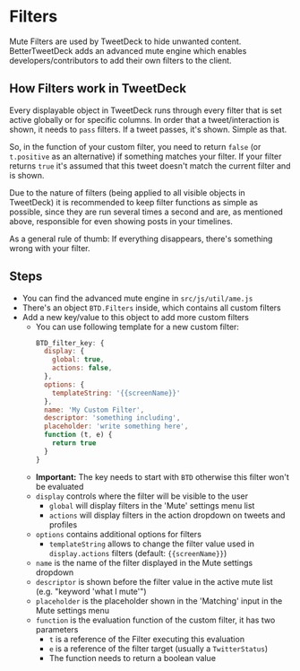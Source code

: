 # Filters

Mute Filters are used by TweetDeck to hide unwanted content. BetterTweetDeck adds an advanced mute engine which enables developers/contributors to
add their own filters to the client.

## How Filters work in TweetDeck

Every displayable object in TweetDeck runs through every filter that is set active globally or for specific columns. In order that a tweet/interaction
is shown, it needs to `pass` filters. If a tweet passes, it's shown. Simple as that.

So, in the function of your custom filter, you need to return `false` (or `t.positive` as an alternative) if something matches your filter. If your filter
returns `true` it's assumed that this tweet doesn't match the current filter and is shown.

Due to the nature of filters (being applied to all visible objects in TweetDeck) it is recommended to keep filter functions as simple as possible, since they
are run several times a second and are, as mentioned above, responsible for even showing posts in your timelines.

As a general rule of thumb: If everything disappears, there's something wrong with your filter.

## Steps

* You can find the advanced mute engine in `src/js/util/ame.js`
* There's an object `BTD.Filters` inside, which contains all custom filters
* Add a new key/value to this object to add more custom filters
  * You can use following template for a new custom filter:  
    ```js
    BTD_filter_key: {
      display: {
        global: true,
        actions: false,
      },
      options: {
        templateString: '{{screenName}}'
      },
      name: 'My Custom Filter',
      descriptor: 'something including',
      placeholder: 'write something here',
      function (t, e) {
        return true
      }
    }
    ```
  * **Important:** The key needs to start with `BTD` otherwise this filter won't be evaluated
  * `display` controls where the filter will be visible to the user
    * `global` will display filters in the 'Mute' settings menu list
    * `actions` will display filters in the action dropdown on tweets and profiles
  * `options` contains additional options for filters
    * `templateString` allows to change the filter value used in `display.actions` filters (default: `{{screenName}}`)
  * `name` is the name of the filter displayed in the Mute settings dropdown
  * `descriptor` is shown before the filter value in the active mute list (e.g. "keyword 'what I mute'")
  * `placeholder` is the placeholder shown in the 'Matching' input in the Mute settings menu
  * `function` is the evaluation function of the custom filter, it has two parameters
    * `t` is a reference of the Filter executing this evaluation
    * `e` is a reference of the filter target (usually a `TwitterStatus`)
    * The function needs to return a boolean value
